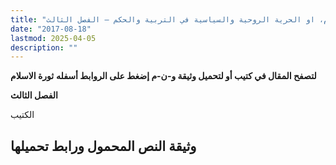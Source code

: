 ```yaml
---
title: "ثورة الاسلام، او الحرية الروحية والسياسية في التربية والحكم – الفصل الثالث"
date: "2017-08-18"
lastmod: 2025-04-05
description: ""
---
```

**لتصفح المقال في كتيب أو لتحميل وثيقة و-ن-م إضغط على الروابط أسفله** **ثورة الاسلام**

**الفصل الثالث**

الكتيب

## وثيقة النص المحمول ورابط تحميلها

###
